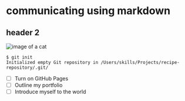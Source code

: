 # communicating using markdown
## header 2

![image of a cat](https://www.bing.com/images/search?q=cats&form=HDRSC3&first=1)
```
$ git init
Initialized empty Git repository in /Users/skills/Projects/recipe-repository/.git/
```
- [ ] Turn on GitHub Pages
- [ ] Outline my portfolio
- [ ] Introduce myself to the world
